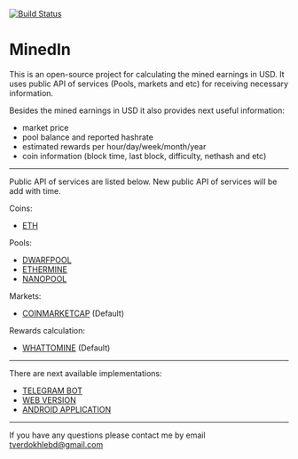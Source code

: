 [![Build Status](https://travis-ci.org/tverdokhlebd/MinedIn.svg?branch=master)](https://travis-ci.org/tverdokhlebd/MinedIn)
# MinedIn
This is an open-source project for calculating the mined earnings in USD. It uses public API of services (Pools, markets and etc) for receiving necessary information.

Besides the mined earnings in USD it also provides next useful information:
- market price
- pool balance and reported hashrate
- estimated rewards per hour/day/week/month/year
- coin information (block time, last block, difficulty, nethash and etc)
---
Public API of services are listed below. New public API of services will be add with time.

Coins:
- <a href="https://www.ethereum.org">ETH</a>

Pools:
- <a href="https://dwarfpool.com">DWARFPOOL</a>
- <a href="https://ethermine.org">ETHERMINE</a>
- <a href="https://nanopool.org">NANOPOOL</a>

Markets:
- <a href="https://coinmarketcap.com/">COINMARKETCAP</a> (Default)

Rewards calculation:
- <a href="https://whattomine.com">WHATTOMINE</a> (Default)
---
There are next available implementations:
- <a href="https://t.me/MinedInBot">TELEGRAM BOT</a>
- <a href="https://github.com/tverdokhlebd/MinedIn">WEB VERSION</a>
- <a href="https://github.com/tverdokhlebd/MinedIn">ANDROID APPLICATION</a>
---
If you have any questions please contact me by email tverdokhlebd@gmail.com
